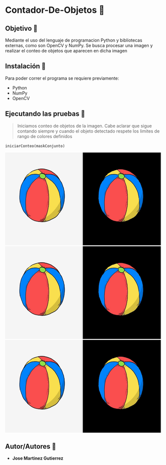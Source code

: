 # Contador-De-Objetos :eyes:

## Objetivo :dart:
Mediante el uso del lenguaje de programacion Python y bibliotecas externas, como son OpenCV y NumPy. Se busca procesar una imagen y realizar el conteo de objetos que aparecen en dicha imagen

## Instalación :wrench:
Para poder correr el programa se requiere previamente:
* Python
* NumPy
* OpenCV

## Ejecutando las pruebas :memo:
> Iniciamos conteo de objetos de la imagen. Cabe aclarar que sigue contando siempre y cuando el objeto detectado respete los limites de rango de colores definidos
```
iniciarConteo(maskConjunto)
```
<img height="300px" width="600px" scale="50%" src="https://github.com/martinez022jose/Detector-De-Colores/blob/master/screenShotsReadMe/totalidad.PNG"/>
<img height="300px" width="600px" scale="50%" src="https://github.com/martinez022jose/Detector-De-Colores/blob/master/screenShotsReadMe/totalidad.PNG"/>
<img height="300px" width="600px" scale="50%" src="https://github.com/martinez022jose/Detector-De-Colores/blob/master/screenShotsReadMe/totalidad.PNG"/>



## Autor/Autores :pushpin:
* **Jose Martinez Gutierrez**
